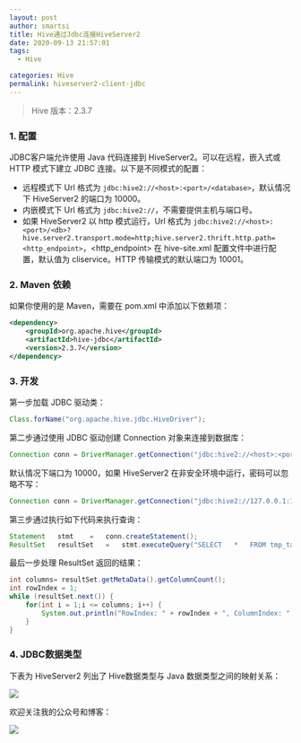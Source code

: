 ```yaml
---
layout: post
author: smartsi
title: Hive通过Jdbc连接HiveServer2
date: 2020-09-13 21:57:01
tags:
  - Hive

categories: Hive
permalink: hiveserver2-client-jdbc
---
```


> Hive 版本：2.3.7

### 1. 配置

JDBC客户端允许使用 Java 代码连接到 HiveServer2。可以在远程，嵌入式或 HTTP 模式下建立 JDBC 连接。以下是不同模式的配置：
- 远程模式下 Url 格式为 `jdbc:hive2://<host>:<port>/<database>`，默认情况下 HiveServer2 的端口为 10000。
- 内嵌模式下 Url 格式为 `jdbc:hive2://`，不需要提供主机与端口号。
- 如果 HiveServer2 以 http 模式运行，Url 格式为 `jdbc:hive2://<host>:<port>/<db>?
hive.server2.transport.mode=http;hive.server2.thrift.http.path=
<http_endpoint>`，<http_endpoint> 在 hive-site.xml 配置文件中进行配置，默认值为 cliservice。HTTP 传输模式的默认端口为 10001。

### 2. Maven 依赖

如果你使用的是 Maven，需要在 pom.xml 中添加以下依赖项：
```xml
<dependency>
    <groupId>org.apache.hive</groupId>
    <artifactId>hive-jdbc</artifactId>
    <version>2.3.7</version>
</dependency>
```

### 3. 开发

第一步加载 JDBC 驱动类：
```java
Class.forName("org.apache.hive.jdbc.HiveDriver");
```
第二步通过使用 JDBC 驱动创建 Connection 对象来连接到数据库：
```java
Connection conn = DriverManager.getConnection("jdbc:hive2://<host>:<port>/<database>","<user>","<password>");
```
默认情况下端口为 10000，如果 HiveServer2 在非安全环境中运行，密码可以忽略不写：
```java
Connection conn = DriverManager.getConnection("jdbc:hive2://127.0.0.1:10000/default","hadoop","");
```
第三步通过执行如下代码来执行查询：
```java
Statement	stmt	=	conn.createStatement();
ResultSet	resultSet	=	stmt.executeQuery("SELECT	*	FROM tmp_table");
```
最后一步处理 ResultSet 返回的结果：
```java
int columns= resultSet.getMetaData().getColumnCount();
int rowIndex = 1;
while (resultSet.next()) {
    for(int i = 1;i <= columns; i++) {
        System.out.println("RowIndex: " + rowIndex + ", ColumnIndex: " + i + ", ColumnValue: " + resultSet.getString(i));
    }
}
```
### 4. JDBC数据类型

下表为 HiveServer2 列出了 Hive数据类型与 Java 数据类型之间的映射关系：

![](1)

欢迎关注我的公众号和博客：

![](https://github.com/sjf0115/PubLearnNotes/blob/master/image/Other/smartsi.jpg?raw=true)
